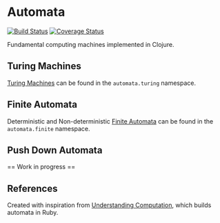 # Automata

[![Build Status](https://www.travis-ci.com/mjftw/automata.svg?branch=master)](https://www.travis-ci.com/mjftw/automata)
[![Coverage Status](https://coveralls.io/repos/github/mjftw/automata/badge.svg?branch=master)](https://coveralls.io/github/mjftw/automata?branch=master)

Fundamental computing machines implemented in Clojure.

## Turing Machines

[Turing Machines](https://en.wikipedia.org/wiki/Turing_machine) can be found in the
`automata.turing` namespace.

## Finite Automata

Deterministic and Non-deterministic [Finite Automata](https://en.wikipedia.org/wiki/Finite-state_machine)
can be found in the `automata.finite` namespace.

## Push Down Automata

== Work in progress ==

## References

Created with inspiration from [Understanding Computation](https://computationbook.com/), which builds automata in Ruby.
